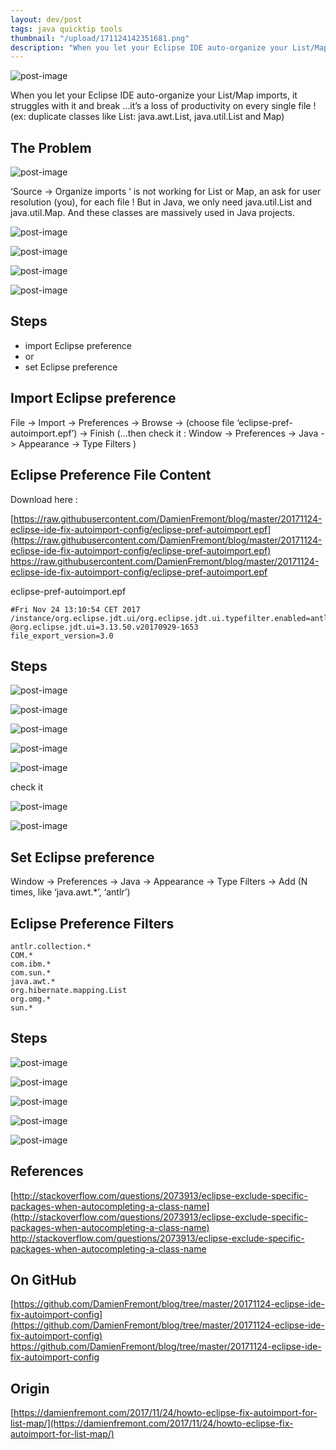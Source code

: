 ```yaml
---
layout: dev/post
tags: java quicktip tools
thumbnail: "/upload/171124142351681.png"
description: "When you let your Eclipse IDE auto-organize your List/Map imports, it struggles with it and break …it’s a loss..."
---
```

 
![post-image](/upload/171124142351681.png)
 
When you let your Eclipse IDE auto-organize your List/Map imports, it struggles with it and break …it’s a loss of productivity on every single file ! (ex: duplicate classes like List: java.awt.List, java.util.List and Map)
 

 
## The Problem
 
![post-image](/upload/171124142350574.png)
 

 
‘Source -> Organize imports ‘ is not working for List or Map, an ask for user resolution (you), for each file ! But in Java, we only need java.util.List and java.util.Map. And these classes are massively used in Java projects.
 
![post-image](/upload/171124142351681.png)
 

 
![post-image](/upload/171124142352241.png)
 

 
![post-image](/upload/171124142354066.png)
 

 
![post-image](/upload/171124142356050.png)
 

 
## Steps
 
* import Eclipse preference
* or
* set Eclipse preference
 
## Import Eclipse preference
 
File -> Import -> Preferences -> Browse -> (choose file ‘eclipse-pref-autoimport.epf’) -> Finish (…then check it : Window -> Preferences -> Java -> Appearance -> Type Filters )
 
## Eclipse Preference File Content
 
Download here :
 
[https://raw.githubusercontent.com/DamienFremont/blog/master/20171124-eclipse-ide-fix-autoimport-config/eclipse-pref-autoimport.epf](https://raw.githubusercontent.com/DamienFremont/blog/master/20171124-eclipse-ide-fix-autoimport-config/eclipse-pref-autoimport.epf)
https://raw.githubusercontent.com/DamienFremont/blog/master/20171124-eclipse-ide-fix-autoimport-config/eclipse-pref-autoimport.epf
 
eclipse-pref-autoimport.epf
 
```
#Fri Nov 24 13:10:54 CET 2017
/instance/org.eclipse.jdt.ui/org.eclipse.jdt.ui.typefilter.enabled=antlr.collections.*;COM.*;com.ibm.*;com.sun.*;java.awt.*;org.hibernate.mapping.List;org.omg.*;sun.*;
@org.eclipse.jdt.ui=3.13.50.v20170929-1653
file_export_version=3.0

```
## Steps
 
![post-image](/upload/171124142356653.png)
 

 
![post-image](/upload/171124142358549.png)
 

 
![post-image](/upload/171124142359345.png)
 

 
![post-image](/upload/171124142400567.png)
 

 
![post-image](/upload/171124142401774.png)
 

 
check it
 
![post-image](/upload/171124142402954.png)
 

 
![post-image](/upload/171124142404104.png)
 

 
## Set Eclipse preference
 
Window -> Preferences -> Java -> Appearance -> Type Filters -> Add (N times, like ‘java.awt.*’, ‘antlr’)
 
## Eclipse Preference Filters
 
```
antlr.collection.*
COM.*
com.ibm.*
com.sun.*
java.awt.*
org.hibernate.mapping.List
org.omg.*
sun.*
```
## Steps
 
![post-image](/upload/171124142404945.png)
 

 
![post-image](/upload/171124142405310.png)
 

 
![post-image](/upload/171124142406655.png)
 

 
![post-image](/upload/171124142407510.png)
 

 
![post-image](/upload/171124142408113.png)
 

 
 
 
## References
 
[http://stackoverflow.com/questions/2073913/eclipse-exclude-specific-packages-when-autocompleting-a-class-name](http://stackoverflow.com/questions/2073913/eclipse-exclude-specific-packages-when-autocompleting-a-class-name)
http://stackoverflow.com/questions/2073913/eclipse-exclude-specific-packages-when-autocompleting-a-class-name
 
## On GitHub
 
[https://github.com/DamienFremont/blog/tree/master/20171124-eclipse-ide-fix-autoimport-config](https://github.com/DamienFremont/blog/tree/master/20171124-eclipse-ide-fix-autoimport-config)
https://github.com/DamienFremont/blog/tree/master/20171124-eclipse-ide-fix-autoimport-config
 
 
## Origin
[https://damienfremont.com/2017/11/24/howto-eclipse-fix-autoimport-for-list-map/](https://damienfremont.com/2017/11/24/howto-eclipse-fix-autoimport-for-list-map/)
 
